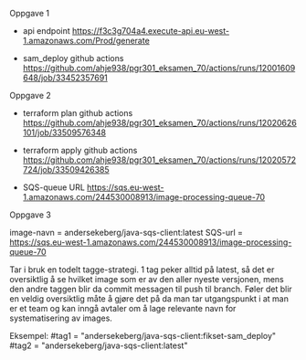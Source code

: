 Oppgave 1
- api endpoint
  https://f3c3g704a4.execute-api.eu-west-1.amazonaws.com/Prod/generate 	

- sam_deploy github actions
  https://github.com/ahje938/pgr301_eksamen_70/actions/runs/12001609648/job/33452357691

Oppgave 2
- terraform plan github actions
  https://github.com/ahje938/pgr301_eksamen_70/actions/runs/12020626101/job/33509576348
  
- terraform apply github actions
  https://github.com/ahje938/pgr301_eksamen_70/actions/runs/12020572724/job/33509426385
  
- SQS-queue URL
  https://sqs.eu-west-1.amazonaws.com/244530008913/image-processing-queue-70
  
Oppgave 3

image-navn = andersekeberg/java-sqs-client:latest
SQS-url = https://sqs.eu-west-1.amazonaws.com/244530008913/image-processing-queue-70	


Tar i bruk en todelt tagge-strategi. 1 tag peker alltid på latest, så det er oversiktlig å se hvilket image som er av den aller nyeste versjonen, mens den andre taggen
blir da commit messagen til push til branch. Føler det blir en veldig oversiktlig måte å gjøre det på da man tar utgangspunkt i at man er et team og kan inngå avtaler om
å lage relevante navn for systematisering av images.

Eksempel:
#tag1 = "andersekeberg/java-sqs-client:fikset-sam_deploy"
#tag2 = "andersekeberg/java-sqs-client:latest"
